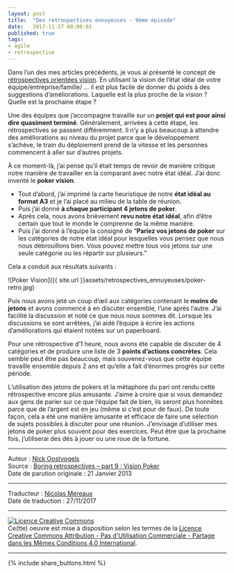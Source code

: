 ```yaml
---
layout: post
title:  "Des rétrospectives ennuyeuses - 9ème épisode"
date:   2017-11-27 00:00:01
published: true
tags: 
- agile
- retrospective
---
```


Dans l’un des mes articles précédents, je vous ai présenté le concept de [rétrospectives orientées vision](http://www.les-traducteurs-agiles.org/2017/11/21/retrospectives-orientees-vision.html). En utilisant la vision de l’état idéal de votre équipe/entreprise/famille/ … il est plus facile de donner du poids à des suggestions d’améliorations. Laquelle est la plus proche de la vision ? Quelle est la prochaine étape ?

Une des équipes que j’accompagne travaille sur un **projet qui est pour ainsi dire quasiment terminé**. Généralement, arrivées à cette étape, les rétrospectives se passent différemment. Il n’y a plus beaucoup à attendre des améliorations au niveau du projet parce que le développement s’achève, le train du déploiement prend de la vitesse et les personnes commencent à aller sur d’autres projets.

À ce moment-là, j’ai pensé qu’il était temps de revoir de manière critique notre manière de travailler en la comparant avec notre état idéal. J’ai donc inventé le **poker vision**.

* Tout d’abord, j’ai imprimé la carte heuristique de notre **état idéal au format A3** et je l’ai placé au milieu de la table de réunion.
* Puis j’ai donné **à chaque participant 4 jetons de poker**.
* Après cela, nous avons brièvement **revu notre état idéal**, afin d’être certain que tout le monde le comprenne de la même manière.
* Puis j’ai donné à l’équipe la consigné de “**Pariez vos jetons de poker** sur les catégories de notre état idéal pour lesquelles vous pensez que nous nous débrouillons bien. Vous pouvez mettre tous vos jetons sur une seule catégorie ou les répartir sur plusieurs.”

Cela a conduit aux résultats suivants :

![Poker Vision]({{ site.url }}assets/retrospectives_ennuyeuses/poker-retro.jpg)

Puis nous avons jeté un coup d’œil aux catégories contenant le **moins de jetons** et avons commencé à en discuter ensemble, l’une après l’autre. J’ai facilité la discussion et noté ce que nous nous sommes dit. Lorsque les discussions se sont arrêtées, j’ai aidé l’équipe à écrire les actions d’améliorations qui étaient notées sur un paperboard.

Pour une rétrospective d’1 heure, nous avons été capable de discuter de 4 catégories et de produire une liste de 3 **points d’actions concrètes**. Cela semble peut être pas beaucoup, mais souvenez-vous que cette équipe travaille ensemble depuis 2 ans et qu’elle a fait d’énormes progrès sur cette période.

L’utilisation des jetons de pokers et la métaphore du pari ont rendu cette rétrospective encore plus amusante. J’aime à croire que si vous demandez aux gens de parier sur ce que l’équipe fait de bien, ils seront plus honnêtes parce que de l’argent est en jeu (même si c’est pour de faux). De toute façon, cela a été une manière amusante et efficace de faire une sélection de sujets possibles à discuter pour une réunion. J’envisage d’utiliser mes jetons de poker plus souvent pour des exercices. Peut être que la prochaine fois, j’utiliserai des dés à jouer ou une roue de la fortune.

---
Auteur : [Nick Oostvogels](https://skycoach.be/ss/)  
Source : [Boring retrospectives – part 9 : Vision Poker](https://skycoach.be/2013/01/21/boring-retrospectives-part-9-vision-poker/)  
Date de parution originale : 21 Janvier 2013  

---
Traducteur : [Nicolas Mereaux](http://www.les-traducteurs-agiles.org/traducteurs/)  
Date de traduction : 27/11/2017  

---

<a rel="license" href="http://creativecommons.org/licenses/by-nc-sa/4.0/"><img alt="Licence Creative Commons" style="border-width:0" src="http://i.creativecommons.org/l/by-nc-sa/4.0/88x31.png" /></a><br />Ce(tte) oeuvre est mise à disposition selon les termes de la <a rel="license" href="http://creativecommons.org/licenses/by-nc-sa/4.0/">Licence Creative Commons Attribution - Pas d'Utilisation Commerciale - Partage dans les Mêmes Conditions 4.0 International</a>.

---

{% include share_buttons.html %}
